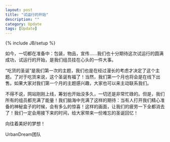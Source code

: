 ```yaml
---
layout: post
title: "试运行的开始"
description: ""
category: Update
tags: [Update]
---
```

{% include JB/setup %}

如今，一切都在准备中：包装，物品，宣传……我们也十分期待这次试运行的圆满成功，试运行的开始，是我们组员挂在心头的一件大事。

“吃货的圣诞”是我们第一次的主题，我们也是在经过漫长的考虑才决定了这个主题。了对于吃货来说，这个圣诞有福了！当然，我们第一个月也将会是在线下出售。如果大家对我们第一个月的主题感兴趣，大家也可以来主动联系我们。

不得不说，网站刚刚上线，筹划也开始没多久，一切还是非常忙碌的。但是，我们所有的组员都充满了能量！我们脑海中充满了这样的期待：当有人打开我们精心准备的神秘盒子的时候，会有多么的惊喜！这样的画面，让我们的疲劳一下全都消去了！我们一定会用接下来的时间，给大家带来一份难忘的圣诞回忆！

向往着美好的梦想！

UrbanDream团队
